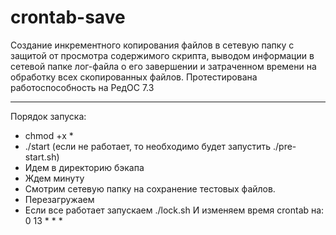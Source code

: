 # crontab-save

Создание инкрементного копирования файлов в сетевую папку с защитой от просмотра содержимого скрипта, выводом информации в сетевой папке лог-файла о его завершении и затраченном времени на обработку всех скопированных файлов.
Протестирована работоспособность на РедОС 7.3

________________

Порядок запуска:
- chmod +x *
- ./start (если не работает, то необходимо будет запустить ./pre-start.sh)
- Идем в директорию бэкапа
- Ждем минуту
- Смотрим сетевую папку на сохранение тестовых файлов.
- Перезагружаем
- Если все работает запускаем ./lock.sh
И изменяем время crontab на:
0 13 * * *


